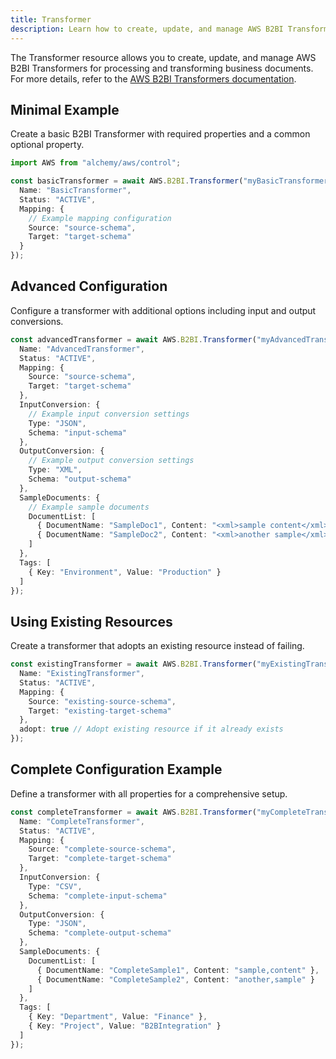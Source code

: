 ```yaml
---
title: Transformer
description: Learn how to create, update, and manage AWS B2BI Transformers using Alchemy Cloud Control.
---
```


The Transformer resource allows you to create, update, and manage AWS B2BI Transformers for processing and transforming business documents. For more details, refer to the [AWS B2BI Transformers documentation](https://docs.aws.amazon.com/b2bi/latest/userguide/).

## Minimal Example

Create a basic B2BI Transformer with required properties and a common optional property.

```ts
import AWS from "alchemy/aws/control";

const basicTransformer = await AWS.B2BI.Transformer("myBasicTransformer", {
  Name: "BasicTransformer",
  Status: "ACTIVE",
  Mapping: {
    // Example mapping configuration
    Source: "source-schema",
    Target: "target-schema"
  }
});
```

## Advanced Configuration

Configure a transformer with additional options including input and output conversions.

```ts
const advancedTransformer = await AWS.B2BI.Transformer("myAdvancedTransformer", {
  Name: "AdvancedTransformer",
  Status: "ACTIVE",
  Mapping: {
    Source: "source-schema",
    Target: "target-schema"
  },
  InputConversion: {
    // Example input conversion settings
    Type: "JSON",
    Schema: "input-schema"
  },
  OutputConversion: {
    // Example output conversion settings
    Type: "XML",
    Schema: "output-schema"
  },
  SampleDocuments: {
    // Example sample documents
    DocumentList: [
      { DocumentName: "SampleDoc1", Content: "<xml>sample content</xml>" },
      { DocumentName: "SampleDoc2", Content: "<xml>another sample</xml>" }
    ]
  },
  Tags: [
    { Key: "Environment", Value: "Production" }
  ]
});
```

## Using Existing Resources

Create a transformer that adopts an existing resource instead of failing.

```ts
const existingTransformer = await AWS.B2BI.Transformer("myExistingTransformer", {
  Name: "ExistingTransformer",
  Status: "ACTIVE",
  Mapping: {
    Source: "existing-source-schema",
    Target: "existing-target-schema"
  },
  adopt: true // Adopt existing resource if it already exists
});
```

## Complete Configuration Example

Define a transformer with all properties for a comprehensive setup.

```ts
const completeTransformer = await AWS.B2BI.Transformer("myCompleteTransformer", {
  Name: "CompleteTransformer",
  Status: "ACTIVE",
  Mapping: {
    Source: "complete-source-schema",
    Target: "complete-target-schema"
  },
  InputConversion: {
    Type: "CSV",
    Schema: "complete-input-schema"
  },
  OutputConversion: {
    Type: "JSON",
    Schema: "complete-output-schema"
  },
  SampleDocuments: {
    DocumentList: [
      { DocumentName: "CompleteSample1", Content: "sample,content" },
      { DocumentName: "CompleteSample2", Content: "another,sample" }
    ]
  },
  Tags: [
    { Key: "Department", Value: "Finance" },
    { Key: "Project", Value: "B2BIntegration" }
  ]
});
```